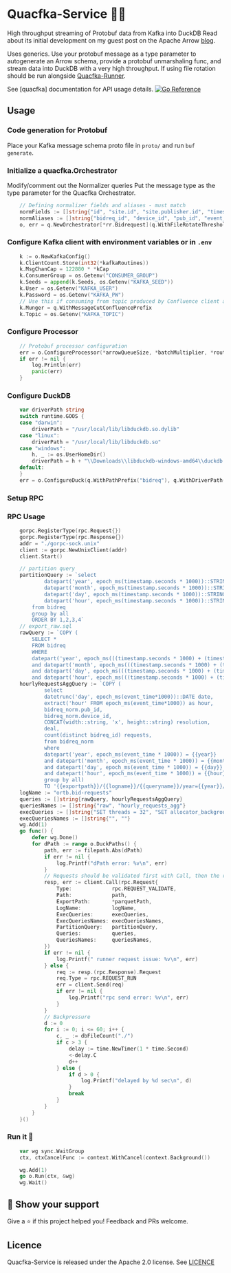 Quacfka-Service 🏹🦆
===================
High throughput streaming of Protobuf data from Kafka into DuckDB
Read about its initial development on my guest post on the Apache Arrow [blog](https://arrow.apache.org/blog/2025/03/10/fast-streaming-inserts-in-duckdb-with-adbc/).

Uses generics. Use your protobuf message as a type parameter to autogenerate an Arrow schema, provide a protobuf unmarshaling func, and stream data into DuckDB with a very high throughput.
If using file rotation should be run alongside [Quacfka-Runner](https://github.com/loicalleyne/quacfka-runner).

See [quacfka] documentation for API usage details.
[![Go Reference](https://pkg.go.dev/badge/github.com/loicalleyne/quacfka.svg)](https://pkg.go.dev/github.com/loicalleyne/quacfka)

## Usage
### Code generation for Protobuf
Place your Kafka message schema proto file in `proto/` and run `buf generate`.

### Initialize a quacfka.Orchestrator
Modify/comment out the Normalizer queries
Put the message type as the type parameter for the Quacfka Orchestrator.
```go
	// Defining normalizer fields and aliases - must match
	normFields := []string{"id", "site.id", "site.publisher.id", "timestamp.seconds", "imp[0].banner.w", "imp[0].banner.h", "imp[0].pmp.deals.id"}
	normAliases := []string{"bidreq_id", "device_id", "pub_id", "event_time", "width", "height", "deal"}
	o, err = q.NewOrchestrator[*rr.Bidrequest](q.WithFileRotateThresholdMB(int64(*duckSize)), q.WithNormalizer(normFields, normAliases, false), q.WithDuckPathsChan(3))
```

### Configure Kafka client with environment variables or in `.env`
```go
	k := o.NewKafkaConfig()
	k.ClientCount.Store(int32(*kafkaRoutines))
	k.MsgChanCap = 122880 * *kCap
	k.ConsumerGroup = os.Getenv("CONSUMER_GROUP")
	k.Seeds = append(k.Seeds, os.Getenv("KAFKA_SEED"))
	k.User = os.Getenv("KAFKA_USER")
	k.Password = os.Getenv("KAFKA_PW")
	// Use this if consuming from topic produced by Confluence client as it prefixes messages with 6 magic bytes
	k.Munger = q.WithMessageCutConfluencePrefix
	k.Topic = os.Getenv("KAFKA_TOPIC")
```

### Configure Processor
```go
	// Protobuf processor configuration
	err = o.ConfigureProcessor(*arrowQueueSize, *batchMultiplier, *routines, customProtoUnmarshal)
	if err != nil {
		log.Println(err)
		panic(err)
	}
```

### Configure DuckDB
```go
	var driverPath string
	switch runtime.GOOS {
	case "darwin":
		driverPath = "/usr/local/lib/libduckdb.so.dylib"
	case "linux":
		driverPath = "/usr/local/lib/libduckdb.so"
	case "windows":
		h, _ := os.UserHomeDir()
		driverPath = h + "\\Downloads\\libduckdb-windows-amd64\\duckdb.dll"
	default:
	}
    err = o.ConfigureDuck(q.WithPathPrefix("bidreq"), q.WithDriverPath(driverPath), q.WithDestinationTable("bidreq"), q.WithDuckConnections(*duckRoutines))
```

### Setup RPC
### RPC Usage
```go
	gorpc.RegisterType(rpc.Request{})
	gorpc.RegisterType(rpc.Response{})
    addr = "./gorpc-sock.unix"
	client := gorpc.NewUnixClient(addr)
	client.Start()

	// partition query
	partitionQuery := `select
			datepart('year', epoch_ms(timestamp.seconds * 1000))::STRING as year,
			datepart('month', epoch_ms(timestamp.seconds * 1000))::STRING as month,
			datepart('day', epoch_ms(timestamp.seconds * 1000))::STRING as day,
			datepart('hour', epoch_ms(timestamp.seconds * 1000))::STRING as hour
		from bidreq
		group by all
		ORDER BY 1,2,3,4`
	// export_raw.sql
	rawQuery := `COPY (
		SELECT *
		FROM bidreq
		WHERE
		datepart('year', epoch_ms(((timestamp.seconds * 1000) + (timestamp.nanos/1000000))::BIGINT)) = {{year}}
		and datepart('month', epoch_ms(((timestamp.seconds * 1000) + (timestamp.nanos/1000000))::BIGINT)) = {{month}}
		and datepart('day', epoch_ms(((timestamp.seconds * 1000) + (timestamp.nanos/1000000))::BIGINT)) = {{day}}
		and datepart('hour', epoch_ms(((timestamp.seconds * 1000) + (timestamp.nanos/1000000))::BIGINT)) = {{hour}} ) TO '{{exportpath}}/{{logname}}/{{queryname}}/year={{year}}/month={{month}}/day={{day}}/hour={{hour}}/bidreq_raw_{{rand}}.parquet' (format PARQUET, compression zstd, ROW_GROUP_SIZE_BYTES 100_000_000, OVERWRITE_OR_IGNORE)`
	hourlyRequestsAggQuery := `COPY (
			select
			datetrunc('day', epoch_ms(event_time*1000))::DATE date,
			extract('hour' FROM epoch_ms(event_time*1000)) as hour,
			bidreq_norm.pub_id,
			bidreq_norm.device_id,
			CONCAT(width::string, 'x', height::string) resolution,
			deal,
			count(distinct bidreq_id) requests,
			from bidreq_norm
			where
			datepart('year', epoch_ms(event_time * 1000)) = {{year}}
			and datepart('month', epoch_ms(event_time * 1000)) = {{month}}
			and datepart('day', epoch_ms(event_time * 1000)) = {{day}}
			and datepart('hour', epoch_ms(event_time * 1000)) = {{hour}}
			group by all)
			TO '{{exportpath}}/{{logname}}/{{queryname}}/year={{year}}/month={{month}}/day={{day}}/hour={{hour}}/bidreq_hourly_requests_agg_{{rand}}.parquet' (format PARQUET, compression zstd, ROW_GROUP_SIZE_BYTES 100_000_000, OVERWRITE_OR_IGNORE)`
	logName := "ortb.bid-requests"
	queries := []string{rawQuery, hourlyRequestsAggQuery}
	queriesNames := []string{"raw", "hourly_requests_agg"}
	execQueries := []string{"SET threads = 32", "SET allocator_background_threads = true"}
	execQueriesNames := []string{"", ""}
	wg.Add(1)
	go func() {
		defer wg.Done()
		for dPath := range o.DuckPaths() {
			path, err := filepath.Abs(dPath)
			if err != nil {
				log.Printf("dPath error: %v\n", err)
			}
            // Requests should be validated first with Call, then the request in the validated Response sent with Send.
			resp, err := client.Call(rpc.Request{
				Type:             rpc.REQUEST_VALIDATE,
				Path:             path,
				ExportPath:       *parquetPath,
				LogName:          logName,
				ExecQueries:      execQueries,
				ExecQueriesNames: execQueriesNames,
				PartitionQuery:   partitionQuery,
				Queries:          queries,
				QueriesNames:     queriesNames,
			})
			if err != nil {
				log.Printf(" runner request issue: %v\n", err)
			} else {
				req := resp.(rpc.Response).Request
				req.Type = rpc.REQUEST_RUN
				err = client.Send(req)
				if err != nil {
					log.Printf("rpc send error: %v\n", err)
				}
			}
            // Backpressure 
			d := 0
			for i := 0; i <= 60; i++ {
				c, _ := dbFileCount("./")
				if c > 3 {
					delay := time.NewTimer(1 * time.Second)
					<-delay.C
					d++
				} else {
					if d > 0 {
						log.Printf("delayed by %d sec\n", d)
					}
					break
				}
			}
		}
	}()
```

### Run it 🚀
```go
	var wg sync.WaitGroup
	ctx, ctxCancelFunc := context.WithCancel(context.Background())

	wg.Add(1)
	go o.Run(ctx, &wg)
    wg.Wait()
```

## 💫 Show your support

Give a ⭐️ if this project helped you!
Feedback and PRs welcome.

## Licence

Quacfka-Service is released under the Apache 2.0 license. See [LICENCE](LICENCE)